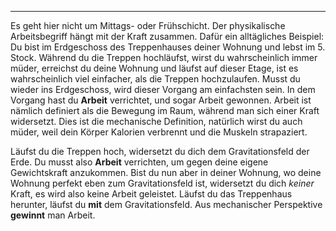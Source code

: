 ***

Es geht hier nicht um Mittags- oder Frühschicht. Der physikalische Arbeitsbegriff hängt mit der Kraft zusammen. Dafür ein alltägliches Beispiel: Du bist im Erdgeschoss des Treppenhauses deiner Wohnung und lebst im 5. Stock. Während du die Treppen hochläufst, wirst du wahrscheinlich immer müder, erreichst du deine Wohnung und läufst auf dieser Etage, ist es wahrscheinlich viel einfacher, als die Treppen hochzulaufen. Musst du wieder ins Erdgeschoss, wird dieser Vorgang am einfachsten sein. In dem Vorgang hast du **Arbeit** verrichtet, und sogar Arbeit gewonnen. Arbeit ist nämlich definiert als die Bewegung im Raum, während man sich einer Kraft widersetzt. Dies ist die mechanische Definition, natürlich wirst du auch müder, weil dein Körper Kalorien verbrennt und die Muskeln strapaziert.

Läufst du die Treppen hoch, widersetzt du dich dem Gravitationsfeld der Erde. Du musst also **Arbeit** verrichten, um gegen deine eigene Gewichtskraft anzukommen. Bist du nun aber in deiner Wohnung, wo deine Wohnung perfekt eben zum Gravitationsfeld ist, widersetzt du dich *keiner* Kraft, es wird also keine Arbeit geleistet. Läufst du das Treppenhaus herunter, läufst du **mit** dem Gravitationsfeld. Aus mechanischer Perspektive **gewinnt** man Arbeit.